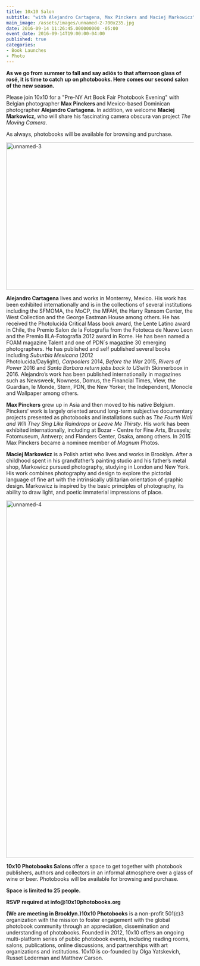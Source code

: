 ```yaml
---
title: 10x10 Salon
subtitle: "with Alejandro Cartagena, Max Pinckers and Maciej Markowicz"
main_image: /assets/images/unnamed-2-700x235.jpg
date: 2016-09-14 11:26:45.000000000 -05:00
event_date: 2016-09-14T19:00:00-04:00
published: true
categories:
- Book Launches
- Photo
---
```

<p><strong>As we go from summer to fall and say adiós to that afternoon glass of rosé, it is time to catch up on photobooks. Here comes our second salon of the new season. </strong></p>
<p>Please join 10x10 for a "Pre-NY Art Book Fair Photobook Evening" with Belgian photographer <strong>Max Pinckers </strong>and Mexico-based Dominican photographer <strong>Alejandro Cartagena. </strong>In addition, we welcome <strong>Maciej Markowicz, </strong>who will share his fascinating camera obscura van project <em>The Moving Camera</em>.</p>
<p>As always, photobooks will be available for browsing and purchase.</p>
<p><img class="alignnone size-full wp-image-1532" src="{{ site.baseurl }}/assets/images/unnamed-3.jpg" alt="unnamed-3" width="896" height="396" /></p>
<p><strong>Alejandro Cartagena</strong> lives and works in Monterrey, Mexico. His work has been exhibited internationally and is in the collections of several institutions including the SFMOMA, the MoCP, the MFAH, the Harry Ransom Center, the West Collection and the George Eastman House among others. He has received the Photolucida Critical Mass book award, the Lente Latino award in Chile, the Premio Salon de la Fotografia from the Fototeca de Nuevo Leon and the Premio IILA-Fotografia 2012 award in Rome. He has been named a FOAM magazine Talent and one of PDN´s magazine 30 emerging photographers. He has published and self published several books including <em>Suburbia Mexicana</em> (2012 Photolucida/Daylight), <em>Carpoolers </em>2014, <em>Before the War</em> 2015, <em>Rivers of Power </em>2016 and <em>Santa Barbara return jobs back to US</em>with Skinnerboox in 2016. Alejandro’s work has been published internationally in magazines such as Newsweek, Nowness, Domus, the Financial Times, View, the Guardian, le Monde, Stern, PDN, the New Yorker, the Independent, Monocle and Wallpaper among others.</p>
<p><strong>Max Pinckers</strong> grew up in Asia and then moved to his native Belgium. Pinckers‘ work is largely oriented around long-term subjective documentary projects presented as photobooks and installations such as <em>The Fourth Wall and Will They Sing Like Raindrops</em> or <em>Leave Me Thirsty</em>. His work has been exhibited internationally, including at Bozar - Centre for Fine Arts, Brussels; Fotomuseum, Antwerp; and Flanders Center, Osaka, among others. In 2015 Max Pinckers became a nominee member of <em>Magnum</em> Photos.</p>
<p><strong>Maciej Markowicz</strong> is a Polish artist who lives and works in Brooklyn. After a childhood spent in his grandfather’s painting studio and his father’s metal shop, Markowicz pursued photography, studying in London and New York. His work combines photography and design to explore the pictorial language of fine art with the intrinsically utilitarian orientation of graphic design. Markowicz is inspired by the basic principles of photography, its ability to draw light, and poetic immaterial impressions of place.</p>
<p><img class="alignnone size-full wp-image-1531" src="{{ site.baseurl }}/assets/images/unnamed-4.jpg" alt="unnamed-4" width="960" height="960" /></p>
<p><strong>10x10 Photobooks Salons </strong>offer a space to get together with photobook publishers, authors and collectors in an informal atmosphere over a glass of wine or beer. Photobooks will be available for browsing and purchase.</p>
<p><strong>Space is limited to 25 people.</strong></p>
<p><strong>RSVP required at </strong><strong>info@10x10photobooks.org</strong></p>
<p><strong>(We are meeting in Brooklyn.)</strong><strong>10x10 Photobooks</strong> is a non-profit 501(c)3 organization with the mission to foster engagement with the global photobook community through an appreciation, dissemination and understanding of photobooks. Founded in 2012, 10x10 offers an ongoing multi-platform series of public photobook events, including reading rooms, salons, publications, online discussions, and partnerships with art organizations and institutions. 10x10 is co-founded by Olga Yatskevich, Russet Lederman and Matthew Carson.</p>

